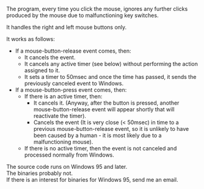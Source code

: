 The program, every time you click the mouse, ignores any further clicks produced by the mouse due to malfunctioning key switches.

It handles the right and left mouse buttons only.

It works as follows:
- If a mouse-button-release event comes, then:
  - It cancels the event.
  - It cancels any active timer (see below) without performing the action assigned to it.
  - It sets a timer to 50msec and once the time has passed, it sends the previously canceled event to Windows.
- If a mouse-button-press event comes, then:
  - If there is an active timer, then:
    - It cancels it. (Anyway, after the button is pressed, another mouse-button-release event will appear shortly that will reactivate the timer).
    - Cancels the event (It is very close (< 50msec) in time to a previous mouse-button-release event, so it is unlikely to have been caused by a human - it is most likely due to a malfunctioning mouse).
  - If there is no active timer, then the event is not canceled and processed normally from Windows.

The source code runs on Windows 95 and later.<br>
The binaries probably not.<br>
If there is an interest for binaries for Windows 95, send me an email.
